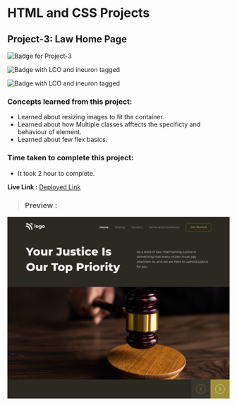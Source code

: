 # HTML and CSS Projects

## **Project-3: Law Home Page**

![Badge for Project-3](https://img.shields.io/badge/HTML%20&%20CSS-Project_3-brightgreen "Law Home Page")

![Badge with LCO and ineuron tagged](https://img.shields.io/badge/Ineuron.ai-LCO-brightgreen)

![Badge with LCO and ineuron tagged](https://img.shields.io/badge/Full%20Stack%20JavaScript%20bootcamp-Hitesh%20Choudhary-brightgreen)

### Concepts learned from this project:
- Learned about resizing images to fit the container.
- Learned about how Multiple classes afftects the specificty and behaviour of element.
- Learned about few flex basics.

### Time taken to complete this project:
- It took 2 hour to complete.

**Live Link :** [Deployed Link](https://html-css-project-03.vercel.app/)
>### Preview :
![Homepage screenshot](./public/LawHomePage.png " Law Home Page ")